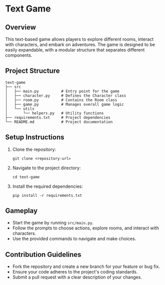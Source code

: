# Text Game

## Overview
This text-based game allows players to explore different rooms, interact with characters, and embark on adventures. The game is designed to be easily expandable, with a modular structure that separates different components.

## Project Structure
```
text-game
├── src
│   ├── main.py          # Entry point for the game
│   ├── character.py     # Defines the Character class
│   ├── room.py          # Contains the Room class
│   ├── game.py          # Manages overall game logic
│   └── utils
│       └── helpers.py   # Utility functions
├── requirements.txt     # Project dependencies
└── README.md            # Project documentation
```

## Setup Instructions
1. Clone the repository:
   ```
   git clone <repository-url>
   ```
2. Navigate to the project directory:
   ```
   cd text-game
   ```
3. Install the required dependencies:
   ```
   pip install -r requirements.txt
   ```

## Gameplay
- Start the game by running `src/main.py`.
- Follow the prompts to choose actions, explore rooms, and interact with characters.
- Use the provided commands to navigate and make choices.

## Contribution Guidelines
- Fork the repository and create a new branch for your feature or bug fix.
- Ensure your code adheres to the project's coding standards.
- Submit a pull request with a clear description of your changes.

[comment]: <> (## License)
[comment]: <> (This project is licensed under the MIT License. See the LICENSE file for details.)